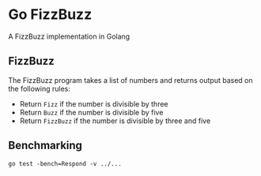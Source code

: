# Go FizzBuzz

A FizzBuzz implementation in Golang

## FizzBuzz

The FizzBuzz program takes a list of numbers and returns output based on the following rules:
* Return `Fizz` if the number is divisible by three
* Return `Buzz` if the number is divisible by five
* Return `FizzBuzz` if the number is divisible by three and five

## Benchmarking

```shell
go test -bench=Respond -v ../...
```

